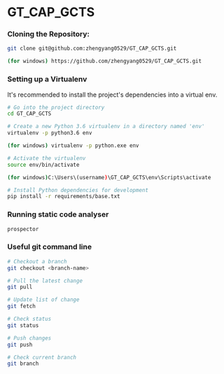 # GT_CAP_GCTS

### Cloning the Repository:
```bash
git clone git@github.com:zhengyang0529/GT_CAP_GCTS.git

(for windows) https://github.com/zhengyang0529/GT_CAP_GCTS.git
```

### Setting up a Virtualenv

It's recommended to install the project's dependencies into a virtual env.
```bash
# Go into the project directory
cd GT_CAP_GCTS

# Create a new Python 3.6 virtualenv in a directory named 'env'
virtualenv -p python3.6 env

(for windows) virtualenv -p python.exe env

# Activate the virtualenv
source env/bin/activate

(for windows)C:\Users\(username)\GT_CAP_GCTS\env\Scripts\activate

# Install Python dependencies for development
pip install -r requirements/base.txt
```

### Running static code analyser
```bash
prospector
```
### Useful git command line
```bash
# Checkout a branch
git checkout <branch-name>

# Pull the latest change
git pull

# Update list of change
git fetch

# Check status
git status

# Push changes
git push

# Check current branch
git branch

